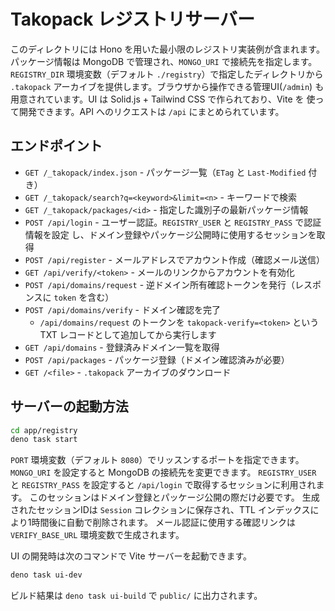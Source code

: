 # Takopack レジストリサーバー

このディレクトリには Hono を用いた最小限のレジストリ実装例が含まれます。
パッケージ情報は MongoDB で管理され、`MONGO_URI` で接続先を指定します。
`REGISTRY_DIR` 環境変数（デフォルト `./registry`）で指定したディレクトリから
`.takopack` アーカイブを提供します。ブラウザから操作できる管理UI(`/admin`)
も用意されています。UI は Solid.js + Tailwind CSS で作られており、Vite を
使って開発できます。API へのリクエストは `/api` にまとめられています。

## エンドポイント

- `GET /_takopack/index.json` - パッケージ一覧（`ETag` と `Last-Modified` 付き）
- `GET /_takopack/search?q=<keyword>&limit=<n>` - キーワードで検索
- `GET /_takopack/packages/<id>` - 指定した識別子の最新パッケージ情報
- `POST /api/login` - ユーザー認証。`REGISTRY_USER` と `REGISTRY_PASS`
  で認証情報を設定 し、ドメイン登録やパッケージ公開時に使用するセッションを取得
- `POST /api/register` - メールアドレスでアカウント作成（確認メール送信）
- `GET /api/verify/<token>` - メールのリンクからアカウントを有効化
- `POST /api/domains/request` - 逆ドメイン所有確認トークンを発行（レスポンスに
  `token` を含む）
- `POST /api/domains/verify` - ドメイン確認を完了
  - `/api/domains/request` のトークンを `takopack-verify=<token>` という TXT
    レコードとして追加してから実行します
- `GET /api/domains` - 登録済みドメイン一覧を取得
- `POST /api/packages` - パッケージ登録（ドメイン確認済みが必要）
- `GET /<file>` - `.takopack` アーカイブのダウンロード

## サーバーの起動方法

```bash
cd app/registry
deno task start
```

`PORT` 環境変数（デフォルト `8080`）でリッスンするポートを指定できます。
`MONGO_URI` を設定すると MongoDB の接続先を変更できます。 `REGISTRY_USER` と
`REGISTRY_PASS` を設定すると `/api/login` で取得するセッションに利用されます。
このセッションはドメイン登録とパッケージ公開の際だけ必要です。
生成されたセッションIDは `Session` コレクションに保存され、TTL インデックスに
より1時間後に自動で削除されます。 メール認証に使用する確認リンクは
`VERIFY_BASE_URL` 環境変数で生成されます。

UI の開発時は次のコマンドで Vite サーバーを起動できます。

```bash
deno task ui-dev
```

ビルド結果は `deno task ui-build` で `public/` に出力されます。
